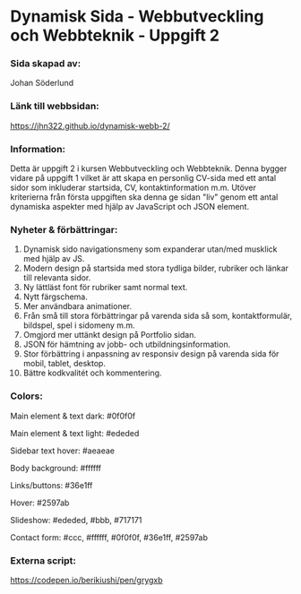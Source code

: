 # Dynamisk Sida - Webbutveckling och Webbteknik - Uppgift 2

### Sida skapad av:

Johan Söderlund

### Länk till webbsidan:

https://jhn322.github.io/dynamisk-webb-2/

### Information:

Detta är uppgift 2 i kursen Webbutveckling och Webbteknik. Denna bygger vidare på uppgift 1 vilket är att skapa en personlig CV-sida med ett antal sidor som inkluderar startsida, CV, kontaktinformation m.m. Utöver kriterierna från första uppgiften ska denna ge sidan "liv" genom ett antal dynamiska aspekter med hjälp av JavaScript och JSON element.

### Nyheter & förbättringar:

1. Dynamisk sido navigationsmeny som expanderar utan/med musklick med hjälp av JS.
2. Modern design på startsida med stora tydliga bilder, rubriker och länkar till relevanta sidor.
3. Ny lättläst font för rubriker samt normal text.
4. Nytt färgschema.
5. Mer användbara animationer.
6. Från små till stora förbättringar på varenda sida så som, kontaktformulär, bildspel, spel i sidomeny m.m.
7. Omgjord mer uttänkt design på Portfolio sidan.
8. JSON för hämtning av jobb- och utbildningsinformation.
9. Stor förbättring i anpassning av responsiv design på varenda sida för mobil, tablet, desktop.
10. Bättre kodkvalitét och kommentering.

### Colors:

Main element & text dark: #0f0f0f

Main element & text light: #ededed

Sidebar text hover: #aeaeae

Body background: #ffffff

Links/buttons: #36e1ff

Hover: #2597ab

Slideshow: #ededed, #bbb, #717171

Contact form: #ccc, #ffffff, #0f0f0f, #36e1ff, #2597ab

### Externa script:

https://codepen.io/berikiushi/pen/grygxb
